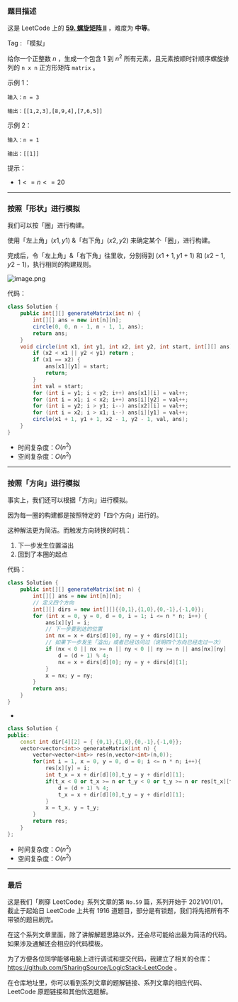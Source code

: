 ### 题目描述

这是 LeetCode 上的 **[59. 螺旋矩阵 II](https://leetcode-cn.com/problems/spiral-matrix-ii/solution/yi-ti-shuang-jie-xiang-jie-xing-zhuang-j-24x8/)** ，难度为 **中等**。

Tag : 「模拟」



给你一个正整数 $n$ ，生成一个包含 $1$ 到 $n^2$ 所有元素，且元素按顺时针顺序螺旋排列的 `n x n` 正方形矩阵 `matrix` 。

示例 1：
```
输入：n = 3

输出：[[1,2,3],[8,9,4],[7,6,5]]
```
示例 2：
```
输入：n = 1

输出：[[1]]
```

提示：
* $1 <= n <= 20$

---

### 按照「形状」进行模拟

我们可以按「圈」进行构建。

使用「左上角」$(x1,y1)$ &「右下角」$(x2,y2)$ 来确定某个「圈」，进行构建。

完成后，令「左上角」&「右下角」往里收，分别得到 $(x1 + 1, y1 + 1)$ 和 $(x2 - 1, y2 - 1)$，执行相同的构建规则。

![image.png](https://pic.leetcode-cn.com/1615856293-CrpVGd-image.png)

代码：
```java
class Solution {
    public int[][] generateMatrix(int n) {
        int[][] ans = new int[n][n];
        circle(0, 0, n - 1, n - 1, 1, ans);
        return ans;
    }
    void circle(int x1, int y1, int x2, int y2, int start, int[][] ans) {
        if (x2 < x1 || y2 < y1) return ;
        if (x1 == x2) {
            ans[x1][y1] = start;
            return;
        }
        int val = start;
        for (int i = y1; i < y2; i++) ans[x1][i] = val++;
        for (int i = x1; i < x2; i++) ans[i][y2] = val++;
        for (int i = y2; i > y1; i--) ans[x2][i] = val++;
        for (int i = x2; i > x1; i--) ans[i][y1] = val++;
        circle(x1 + 1, y1 + 1, x2 - 1, y2 - 1, val, ans); 
    }
}
```
* 时间复杂度：$O(n^2)$
* 空间复杂度：$O(n^2)$

---

### 按照「方向」进行模拟

事实上，我们还可以根据「方向」进行模拟。

因为每一圈的构建都是按照特定的「四个方向」进行的。

这种解法更为简洁。而触发方向转换的时机：

1. 下一步发生位置溢出
2. 回到了本圈的起点

代码：
```java
class Solution {
    public int[][] generateMatrix(int n) {
        int[][] ans = new int[n][n];
        // 定义四个方向
        int[][] dirs = new int[][]{{0,1},{1,0},{0,-1},{-1,0}};
        for (int x = 0, y = 0, d = 0, i = 1; i <= n * n; i++) {
            ans[x][y] = i;
            // 下一步要到达的位置
            int nx = x + dirs[d][0], ny = y + dirs[d][1];
            // 如果下一步发生「溢出」或者已经访问过（说明四个方向已经走过一次）
            if (nx < 0 || nx >= n || ny < 0 || ny >= n || ans[nx][ny] != 0) {
                d = (d + 1) % 4;
                nx = x + dirs[d][0]; ny = y + dirs[d][1];
            }
            x = nx; y = ny;
        }
        return ans;
    }
}
```

-

```C++
class Solution {
public:
    const int dir[4][2] = { {0,1},{1,0},{0,-1},{-1,0}};
    vector<vector<int>> generateMatrix(int n) {
        vector<vector<int>> res(n,vector<int>(n,0));
        for(int i = 1, x = 0, y = 0, d = 0; i <= n * n; i++){
            res[x][y] = i;
            int t_x = x + dir[d][0],t_y = y + dir[d][1];
            if(t_x < 0 or t_x >= n or t_y < 0 or t_y >= n or res[t_x][t_y] != 0){
                d = (d + 1) % 4;
                t_x = x + dir[d][0],t_y = y + dir[d][1];
            }
            x = t_x, y = t_y;
        }
        return res;
    }
};
```
* 时间复杂度：$O(n^2)$
* 空间复杂度：$O(n^2)$

---

### 最后

这是我们「刷穿 LeetCode」系列文章的第 `No.59` 篇，系列开始于 2021/01/01，截止于起始日 LeetCode 上共有 1916 道题目，部分是有锁题，我们将先把所有不带锁的题目刷完。

在这个系列文章里面，除了讲解解题思路以外，还会尽可能给出最为简洁的代码。如果涉及通解还会相应的代码模板。

为了方便各位同学能够电脑上进行调试和提交代码，我建立了相关的仓库：https://github.com/SharingSource/LogicStack-LeetCode 。

在仓库地址里，你可以看到系列文章的题解链接、系列文章的相应代码、LeetCode 原题链接和其他优选题解。

